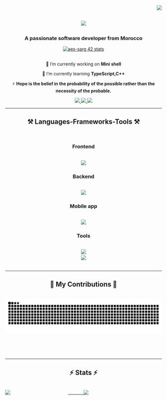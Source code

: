 <img align="right" src="https://visitor-badge.laobi.icu/badge?page_id=ayoub-essarghini.ayoub-essarghini" />

<h1 align="center">
    <img src="https://readme-typing-svg.herokuapp.com/?font=Righteous&size=35&center=true&vCenter=true&width=500&height=70&duration=4000&lines=Hi+There!+👋;+I'm+Ayoub+Es+sarghini!;" />
</h1>

<h3 align="center">A passionate software developer from Morocco </h3>

<div align="center">
     <a href="https://github.com/oakoudad/badge42"><img src="https://badge.mediaplus.ma/colorfulwaves/aes-sarg" alt="aes-sarg 42 stats" /></a>
</div>
   



<br/>

<div align="center">
 
 🔭 I’m currently working on **Mini shell**
 
 🌱 I’m currently learning **TypeScript,C++**

⚡  **Hope is the belief in the probability of the possible rather than the necessity of the probable.**

 </div>
 
<div align="center"> 
  <a href="mailto:ayoubes9922@gmail.com">
    <img src="https://img.shields.io/badge/Gmail-333333?style=for-the-badge&logo=gmail&logoColor=red" />
  </a>
  <a href="https://www.linkedin.com/in/ayoub-es-sarghini-839973212" target="_blank">
    <img src="https://img.shields.io/badge/LinkedIn-0077B5?style=for-the-badge&logo=linkedin&logoColor=white" target="_blank" />
  </a>
  <a href="https://ayoub-es-sarghini.netlify.app/" target="_blank">
     <img src="https://img.shields.io/badge/Portfolio-FF5722?style=for-the-badge&logo=todoist&logoColor=white" target="_blank" /> <!-- sqlite, safari, google-chrome are other good icon options -->
  </a>
</div>

 <hr/>
 
<h2 align="center">⚒️ Languages-Frameworks-Tools ⚒️</h2>
<br/>
<div align="center">
    <h3 class="center">Frontend</h3> <br>
    <img src="https://skillicons.dev/icons?i=react,javascript,angular,jquery,bootstrap,html,css,tailwind" /> <br>
    <h3 class="center">Backend</h3>  <br>
    <img src="https://skillicons.dev/icons?i=laravel,php,java,spring" /><br>
    <h3 class="center">Mobile app</h3> <br>
    <img src="https://skillicons.dev/icons?i=java,androidstudio" /><br>
    <h3 class="center">Tools</h3> <br>
    <img src="https://skillicons.dev/icons?i=c,vim,postman,,git,github,firebase,mysql,sqlite,gradle" /><br>
    <img src="https://skillicons.dev/icons?i=ai,ps,pr,au,figma" /><br>
</div>

<br/>
<hr/>

<div align="center">
  <h2>🐍 My Contributions 🐍</h2>
  <br>
  <img alt="snake eating my contributions" src="https://raw.githubusercontent.com/ayoub-essarghini/ayoub-essarghini/output/github-contribution-grid-snake.svg" />
  
  <br/><br/><br/>
</div>

<hr/>

<h2 align="center">⚡ Stats ⚡</h2>
<br>
<div align=center>
    <img align="right" width="50%" src="https://streak-stats.demolab.com?user=ayoub-essarghini&theme=default"/>
    <img align="left" width="40%" src="https://github-readme-stats.vercel.app/api/top-langs/?username=ayoub-essarghini&theme=default&layout=compact"/>
</div>

<hr/>

